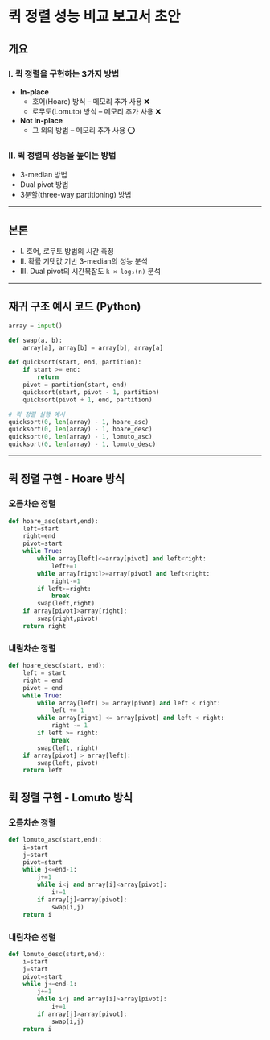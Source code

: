 # 퀵 정렬 성능 비교 보고서 초안

## 개요

### I. 퀵 정렬을 구현하는 3가지 방법

- **In-place**
  - 호어(Hoare) 방식 – 메모리 추가 사용 ❌
  - 로무토(Lomuto) 방식 – 메모리 추가 사용 ❌
- **Not in-place**
  - 그 외의 방법 – 메모리 추가 사용 ⭕

### II. 퀵 정렬의 성능을 높이는 방법

- 3-median 방법
- Dual pivot 방법
- 3분할(three-way partitioning) 방법

---

## 본론

- I. 호어, 로무토 방법의 시간 측정
- II. 확률 기댓값 기반 3-median의 성능 분석
- III. Dual pivot의 시간복잡도 `k × log₃(n)` 분석

---

## 재귀 구조 예시 코드 (Python)

```python
array = input()

def swap(a, b):
    array[a], array[b] = array[b], array[a]

def quicksort(start, end, partition):
    if start >= end:
        return
    pivot = partition(start, end)
    quicksort(start, pivot - 1, partition)
    quicksort(pivot + 1, end, partition)

# 퀵 정렬 실행 예시
quicksort(0, len(array) - 1, hoare_asc)
quicksort(0, len(array) - 1, hoare_desc)
quicksort(0, len(array) - 1, lomuto_asc)
quicksort(0, len(array) - 1, lomuto_desc)
```

---

## 퀵 정렬 구현 - Hoare 방식

### 오름차순 정렬

```python
def hoare_asc(start,end):
    left=start
    right=end
    pivot=start 
    while True:
        while array[left]<=array[pivot] and left<right:
            left+=1
        while array[right]>=array[pivot] and left<right:
            right-=1
        if left>=right:
            break
        swap(left,right)
    if array[pivot]>array[right]:
        swap(right,pivot)
    return right
```

### 내림차순 정렬

```python
def hoare_desc(start, end):
    left = start
    right = end
    pivot = end
    while True:
        while array[left] >= array[pivot] and left < right:
            left += 1
        while array[right] <= array[pivot] and left < right:
            right -= 1
        if left >= right:
            break
        swap(left, right)
    if array[pivot] > array[left]:
        swap(left, pivot)
    return left
```

## 퀵 정렬 구현 - Lomuto 방식

### 오름차순 정렬

```python
def lomuto_asc(start,end):
    i=start
    j=start
    pivot=start
    while j<=end-1:
        j+=1
        while i<j and array[i]<array[pivot]:
            i+=1
        if array[j]<array[pivot]:
            swap(i,j)
    return i
```

### 내림차순 정렬

```python
def lomuto_desc(start,end):
    i=start
    j=start
    pivot=start
    while j<=end-1:
        j+=1
        while i<j and array[i]>array[pivot]:
            i+=1
        if array[j]>array[pivot]:
            swap(i,j)
    return i
```
